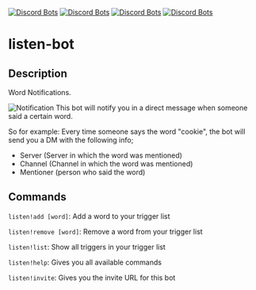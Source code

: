 [![Discord Bots](https://discordbots.org/api/widget/status/452042500828299264.svg)](https://discordbots.org/bot/452042500828299264) [![Discord Bots](https://discordbots.org/api/widget/servers/452042500828299264.svg)](https://discordbots.org/bot/452042500828299264) [![Discord Bots](https://discordbots.org/api/widget/lib/452042500828299264.svg)](https://discordbots.org/bot/452042500828299264) [![Discord Bots](https://discordbots.org/api/widget/owner/452042500828299264.svg)](https://discordbots.org/bot/452042500828299264)


# listen-bot

## Description

Word Notifications.

![Notification](https://i.imgur.com/xDFQ7zo.png)
This bot will notify you in a direct message when someone said a certain word.

So for example:
Every time someone says the word "cookie", the bot will send you a DM with the following info;
* Server (Server in which the word was mentioned)
* Channel (Channel in which the word was mentioned)
* Mentioner (person who said the word)

## Commands

`listen!add [word]`: Add a word to your trigger list

`listen!remove [word]`: Remove a word from your trigger list

`listen!list`: Show all triggers in your trigger list

`listen!help`: Gives you all available commands

`listen!invite`: Gives you the invite URL for this bot
